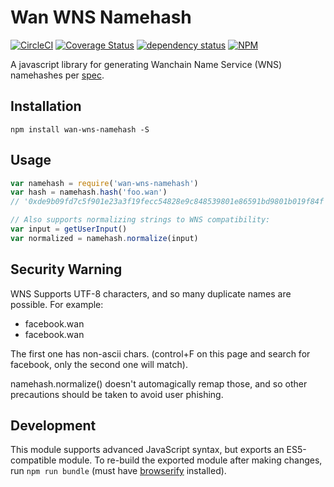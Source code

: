 # Wan WNS Namehash 

[![CircleCI][circle-image]][circle-url]
[![Coverage Status][coveralls-image]][coveralls-url]
[![dependency status][dep-image]][dep-url]
[![NPM][npm-image]][npm-url]

A javascript library for generating Wanchain Name Service (WNS) namehashes per [spec](https://github.com/wanchain/EIPs/issues/137).

## Installation

`npm install wan-wns-namehash -S`

## Usage

```javascript
var namehash = require('wan-wns-namehash')
var hash = namehash.hash('foo.wan')
// '0xde9b09fd7c5f901e23a3f19fecc54828e9c848539801e86591bd9801b019f84f'

// Also supports normalizing strings to WNS compatibility:
var input = getUserInput()
var normalized = namehash.normalize(input)
```

## Security Warning

WNS Supports UTF-8 characters, and so many duplicate names are possible. For example:

- faceboоk.wan
- facebook.wan

The first one has non-ascii chars. (control+F on this page and search for facebook, only the second one will match).

namehash.normalize() doesn't automagically remap those, and so other precautions should be taken to avoid user phishing.

## Development

This module supports advanced JavaScript syntax, but exports an ES5-compatible module. To re-build the exported module after making changes, run `npm run bundle` (must have [browserify](http://browserify.org/) installed).

[circle-image]: https://circleci.com/gh/WanJS/wan-wns-namehash.svg?style=svg
[circle-url]: https://circleci.com/gh/WanJS/wan-wns-namehash
[dep-image]: https://david-dm.org/WanJS/wan-wns-namehash.svg
[dep-url]: https://david-dm.org/WanJS/wan-wns-namehash
[coveralls-image]: https://coveralls.io/repos/github/WanJS/wan-wns-namehash/badge.svg?branch=dev
[coveralls-url]: https://coveralls.io/github/WanJS/wan-wns-namehash?branch=dev
[npm-image]: http://img.shields.io/npm/v/wan-wns-namehash.svg
[npm-url]: https://www.npmjs.org/package/wan-wns-namehash
